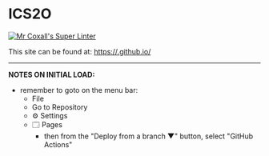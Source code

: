 # ICS2O

[![Mr Coxall's Super Linter](https://github.com/https://github.com/MTHS-ICD2O-1-2024/ICD2O-Unit-2-01-Domenic-dangelo/workflows/Mr%20Coxall's%20Super%20Linter/badge.svg)]((https://github.com/MTHS-ICD2O-1-2024/ICD2O-Unit-2-01-Domenic-dangelo)/actions)

This site can be found at: [https://<OWNER>.github.io/<REPOSITORY>](https://<OWNER>.github.io/<REPOSITORY>)

---

**NOTES ON INITIAL LOAD:**
- remember to goto on the menu bar:
  - File
  - Go to Repository
  - ⚙ Settings
  - 🗔 Pages
    - then from the "Deploy from a branch ▼" button, select "GitHub Actions"
